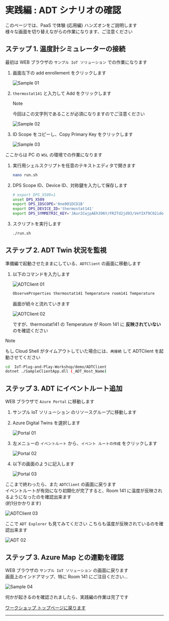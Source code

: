 # 実践編 : ADT シナリオの確認  

このページでは、PaaS で体験 (応用編) ハンズオンをご説明します  
様々な画面を切り替えながらの作業になります、ご注意ください  

## ステップ 1. 温度計シミュレーターの接続  

  最初は WEB ブラウザの `サンプル IoT ソリューション` での作業になります

1. 画面左下の add enrollement をクリックします  

    ![Sample 01](images/jp/sample-01-red.png)  

1. `thermostat141` と入力して Add をクリックします  
    > [!NOTE]  
    > 今回はこの文字列であることが必須になりますのでご注意ください  

    ![Sample 02](images/jp/sample-02-red.png)  

1. ID Scope をコピーし、Copy Primary Key をクリックします  

    ![Sample 03](images/jp/sample-03-red.png)  

  ここからは PC の `WSL` の環境での作業になります  

1. 実行用シェルスクリプトを任意のテキストエディタで開きます  

    ```bash
    nano run.sh  
    ```
1. DPS Scope ID、Device ID、対称鍵を入力して保存します  

    ```bash
    # export DPS_X509=1
    unset DPS_X509
    export DPS_IDSCOPE='0ne001DCD1B'
    export DPS_DEVICE_ID='thermostat141'
    export DPS_SYMMETRIC_KEY='JAur2CwjpAEh396Y/FR2Td2jd93/VeYIXf9C02idoLOVENsgWye6tdEaKucILmzppGp8dtr42v934hjlm6rSQQ=='
    ```  
1. スクリプトを実行します
    ```bash
    ./run.sh  
    ```  

## ステップ 2. ADT Twin 状況を監視
準備編で起動させたままにしている、`ADTClient` の画面に移動します  

  1. 以下のコマンドを入力します  
    
      ![ADTClient 01](images/jp/adtclient-01.png)  

      ```bash
      ObserveProperties thermostat141 Temperature room141 Temperature
      ```
  
      画面が続々と流れていきます  

      ![ADTClient 02](images/jp/adtclient-02.png)  
  
      ですが、thermostat141 の Temperature が Room 141 に **反映されていない** のを確認ください  

  > [!NOTE]  
  > もし Cloud Shell がタイムアウトしていた場合には、`再接続` して ADTClient を起動させてください   

  ```bash
  cd  IoT-Plug-and-Play-Workshop/demo/ADTClient  
  dotnet ./SampleClientApp.dll (_ADT_Host_Name)  
  ```    

## ステップ 3. ADT にイベントルート追加  
WEB ブラウザで `Azure Portal` に移動します 

  1. サンプル IoT ソリューション のリソースグループに移動します  
  1. Azure Digital Twins を選択します

      ![Portal 01](images/jp/portal-03.png)  

  1. 左メニューの `イベントルート` から、`イベント ルートの作成` をクリックします

      ![Portal 02](images/jp/portal-04.png)  

  1. 以下の画面のように記入します  

      ![Portal 03](images/jp/portal-06.png)  

ここまで終わったら、また `ADTClient` の画面に戻ります  
イベントルートが有効になり初期化が完了すると、Room 141 に温度が反映されるようになったのを確認出来ます  
(約1分かかります)

  ![ADTClient 03](images/jp/adtclient-03.png)  

ここで `ADT Explorer` も見てみてください
こちらも温度が反映されているのを確認出来ます  

  ![ADT 02](images/jp/adt-02.png)  

## ステップ 3. Azure Map との連動を確認  
WEB ブラウザの `サンプル IoT ソリューション` の画面に戻ります  
画面上のインドアマップ、特に Room 141 にご注目ください...  

  ![Sample 04](images/jp/sample-04.png)  

何かが起きるのを確認されましたら、実践編の作業は完了です  

[ワークショップ トップページに戻ります](../)  

***